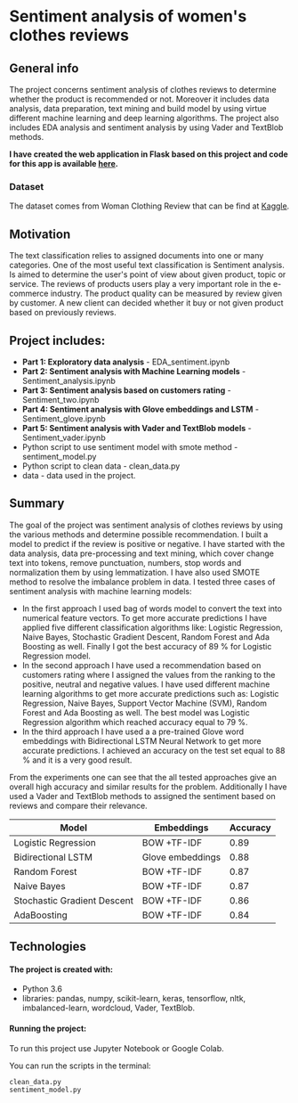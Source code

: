# Sentiment analysis of women's clothes reviews 

## General info

The project concerns sentiment analysis of clothes reviews to determine whether the product is recommended or not. Moreover it includes data analysis, data preparation, text mining and build model by using virtue different machine learning and deep learning algorithms. The project also includes EDA analysis and sentiment analysis by using Vader and TextBlob methods.

**I have created the web application in Flask based on this project and code for this app is available [here](https://github.com/aniass/sentiment-app).**

### Dataset
The dataset comes from Woman Clothing Review that can be find at [Kaggle](https://www.kaggle.com/nicapotato/womens-ecommerce-clothing-reviews). 

## Motivation
The text classification relies to assigned documents into one or many categories. One of the most useful text classification is Sentiment analysis. Is aimed to determine the user's point of view about given product, topic or service. The reviews of products users play a very important role in the e-commerce industry. The product quality can be measured by review given by customer. A new client can decided whether it buy or not given product based on previously reviews.

## Project includes:
* **Part 1: Exploratory data analysis** - EDA_sentiment.ipynb
* **Part 2: Sentiment analysis with Machine Learning models** - Sentiment_analysis.ipynb
* **Part 3: Sentiment analysis based on customers rating** - Sentiment_two.ipynb
* **Part 4: Sentiment analysis with Glove embeddings and LSTM** - Sentiment_glove.ipynb
* **Part 5: Sentiment analysis with Vader and TextBlob models** - Sentiment_vader.ipynb
* Python script to use sentiment model with smote method - sentiment_model.py
* Python script to clean data - clean_data.py
* data - data used in the project.

## Summary
The goal of the project was sentiment analysis of clothes reviews by using the various methods and determine possible recommendation. I built a model to predict if the review is positive or negative. I have started with the data analysis, data pre-processing and text mining, which cover change text into tokens, remove punctuation, numbers, stop words and normalization them by using lemmatization. I have also used SMOTE method to resolve the imbalance problem in data. I tested three cases of sentiment analysis with machine learning models:
- In the first approach I used bag of words model to convert the text into numerical feature vectors. To get more accurate predictions I have applied five different classification algorithms like: Logistic Regression, Naive Bayes, Stochastic Gradient Descent, Random Forest and Ada Boosting as well. Finally I  got the best accuracy of 89 % for Logistic Regression model.
- In the second approach I have used a recommendation based on customers rating where I assigned the values from the ranking to the positive, neutral and negative values. I have used different machine learning algorithms to get more accurate predictions such as: Logistic Regression, Naive Bayes, Support Vector Machine (SVM), Random Forest and Ada Boosting as well. The best model was Logistic Regression algorithm which reached accuracy equal to 79 %.
- In the third approach I have used a a pre-trained Glove word embeddings with Bidirectional LSTM Neural Network to get more accurate predictions. I achieved an accuracy on the test set equal to 88 % and it is a very good result.

From the experiments one can see that the all tested approaches give an overall high accuracy and similar results for the problem. Additionally I have used a Vader and TextBlob methods to assigned the sentiment based on reviews and compare their relevance.

Model | Embeddings | Accuracy
------------ | ------------- | ------------- 
Logistic Regression | BOW +TF-IDF  | 0.89
Bidirectional LSTM| Glove embeddings  | 0.88
Random Forest| BOW +TF-IDF | 0.87
Naive Bayes | BOW +TF-IDF| 0.87
Stochastic Gradient Descent | BOW +TF-IDF | 0.86
AdaBoosting | BOW +TF-IDF | 0.84

## Technologies

#### The project is created with:
* Python 3.6
* libraries: pandas, numpy, scikit-learn, keras, tensorflow, nltk, imbalanced-learn, wordcloud, Vader, TextBlob.

#### Running the project:
To run this project use Jupyter Notebook or Google Colab.

You can run the scripts in the terminal:

    clean_data.py
    sentiment_model.py

